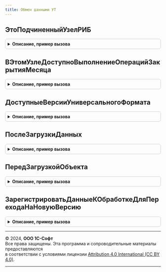 ```yaml
---
title: Обмен данными УТ
---
```



## ЭтоПодчиненныйУзелРИБ
<details style="margin: 1em 0; padding: 0.5em; border: 1px solid #ccc; border-radius: 6px;">

<summary style="font-weight: bold; cursor: pointer;">Описание, пример вызова</summary>

```bsl

// Возвращает Истина, если это подчиненный узел РИБ
//
// Возвращаемое значение:
// 	Булево -
Функция ЭтоПодчиненныйУзелРИБ() Экспорт
```

Пример вызова
```bsl
Результат = ОбменДаннымиУТ.ЭтоПодчиненныйУзелРИБ() 
```
</details>

## ВЭтомУзлеДоступноВыполнениеОперацийЗакрытияМесяца
<details style="margin: 1em 0; padding: 0.5em; border: 1px solid #ccc; border-radius: 6px;">

<summary style="font-weight: bold; cursor: pointer;">Описание, пример вызова</summary>

```bsl

// Возвращает признак доступности выполнения операций по закрытию месяца в текущей ИБ.
//
// Параметры:
//   Отказ - Булево - признак отказа от выполнения операции.
//
// Возвращаемое значение:
//   Булево - Истина, если выполнение операций по закрытию месяца доступно в данной ИБ,
//            Ложь - в противном случае.
//
Функция ВЭтомУзлеДоступноВыполнениеОперацийЗакрытияМесяца(Отказ) Экспорт
```

Пример вызова
```bsl
Результат = ОбменДаннымиУТ.ВЭтомУзлеДоступноВыполнениеОперацийЗакрытияМесяца(Отказ) 
```
</details>

## ДоступныеВерсииУниверсальногоФормата
<details style="margin: 1em 0; padding: 0.5em; border: 1px solid #ccc; border-radius: 6px;">

<summary style="font-weight: bold; cursor: pointer;">Описание, пример вызова</summary>

```bsl

// Определяет перечень доступных версий универсального формата EnterpriseData.
//
// Параметры:
//  ВерсииФормата - Соответствие - Соответствие номера версии формата общему модулю,
//                  в котором находятся обработчики выгрузки/загрузки для данной версии.
//
Процедура ДоступныеВерсииУниверсальногоФормата(ВерсииФормата) Экспорт
```

Пример вызова
```bsl
ОбменДаннымиУТ.ДоступныеВерсииУниверсальногоФормата(ВерсииФормата) 
```
</details>

## ПослеЗагрузкиДанных
<details style="margin: 1em 0; padding: 0.5em; border: 1px solid #ccc; border-radius: 6px;">

<summary style="font-weight: bold; cursor: pointer;">Описание, пример вызова</summary>

```bsl

// Обработчик после загрузки данных.
// Используется в типовых правилах конвертации при обменах и переносах данных.
// Вызывается из соответствующего обработчика событий "После загрузки данных" правил конвертации.
//
// Параметры:
//  Параметры - Структура - структура со свойствами:
//            * ПроверятьНаИспользованиеИмпортныхТоваров - Булево - Если Истина - будет включено использование
//              импортных товаров при необходимости (если в базе есть элементы справочника "Номера ГТД").
//            * ПроверятьНаИспользованиеИмпортныхЗакупок - Булево - Если Истина - будет включено использование
//              импортных закупок (если в базе есть соответствующие операции).
//            * ПроверятьНаИспользованиеКомиссииПриЗакупках - Булево - Если Истина - будет включено использование
//              комиссии при закупках (если в базе есть соответствующие операции).
//            * ПроверятьНаИспользованиеКомиссииПриПродажах - Булево - Если Истина - будет включено использование
//              комиссии при продажах (если в базе есть соответствующие операции).
//            * ПроверятьНаИспользованиеДоговоров - Булево - Если Истина - будет включено использование
//              договоров контрагентов (если в базе есть хотя бы один договор с покупателем).
//            * ПроверятьНаИспользованиеРозничныхПродаж - Булево - Если Истина - будет включено использование
//              розничных продаж (если в базе есть соответствующие операции).
//            * ПроверятьНаИспользованиеПеремещений - Булево - Если Истина - будет включено использование
//              перемещений товаров (если в базе есть соответствующие операции).
//            * ПроверятьНаИспользованиеНесколькихВидовНоменклатуры - Булево - Если Истина - будет включено использование
//              нескольких видов номенклатуры (если видов номенклатуры от 3 и более).
//            * ПроверятьНаИспользованиеАлкогольнойПродукцииВРознице - Булево - Если Истина - будет включено
//              использование розничных продаж алкогольной продукции (если в базе есть виды номенклатуры с.
//              признаком "Алкогольная продукция").
//            * ПроверятьНаИспользованиеОтгрузкиБезПереходаПраваСобственности - Булево - Если Истина - будет включено
//              использование операций отгрузки без перехода права собственности (если в базе есть соответствующие
//              операции.
//
Процедура ПослеЗагрузкиДанных(Параметры) Экспорт
```

Пример вызова
```bsl
ОбменДаннымиУТ.ПослеЗагрузкиДанных(Параметры) 
```
</details>

## ПередЗагрузкойОбъекта
<details style="margin: 1em 0; padding: 0.5em; border: 1px solid #ccc; border-radius: 6px;">

<summary style="font-weight: bold; cursor: pointer;">Описание, пример вызова</summary>

```bsl

// Процедура-обработчик события "ПередЗагрузкойОбъекта" для механизма выгрузки/загрузки данных в сервисе.
//
// Параметры:
//   Контейнер - ОбработкаОбъект.ВыгрузкаЗагрузкаДанныхМенеджерКонтейнера - менеджер
//               контейнера, используемый в процессе загрузки данных.
//   Объект      - КонстантаМенеджерЗначения
//               - СправочникОбъект
//               - ДокументОбъект
//               - БизнесПроцессОбъект
//               - ЗадачаОбъект
//               - ПланСчетовОбъект
//               - ПланОбменаОбъект
//               - ПланВидовХарактеристикОбъект
//               - ПланВидовРасчетаОбъект
//               - РегистрСведенийНаборЗаписей
//               - РегистрНакопленияНаборЗаписей
//               - РегистрБухгалтерииНаборЗаписей
//               - РегистрРасчетаНаборЗаписей
//               - ПоследовательностьНаборЗаписей
//               - ПерерасчетНаборЗаписей - объект данных информационной базы, перед загрузкой которого был вызван обработчик.
//               Значение, переданное в процедуру ПередЗагрузкойОбъекта() в качестве значения параметра
//               Объект может быть модифицировано внутри процедуры обработчика ПередЗагрузкойОбъекта().
//   Артефакты - Массив - дополнительные данные, логически неразрывно связанные
//               с объектом данных, но не являющиеся его частью. Сформированы в экспортируемых процедурах
//               ПередВыгрузкойОбъекта() обработчиков выгрузки данных (см. комментарий к процедуре
//               ПриРегистрацииОбработчиковВыгрузкиДанных(). Каждый артефакт должен являться XDTO-объектом,
//               для типа которого в качестве базового типа используется абстрактный XDTO-тип
//               {HTTP://www.1c.ru/1cFresh/Data/Dump/1.0.2.1}Artefact. Допускается использовать XDTO-пакеты,
//               помимо изначально поставляемых в составе подсистемы ВыгрузкаЗагрузкаДанных.
//   Отказ     - Булево - Если в процедуре ПередЗагрузкойОбъекта() установить значение данного
//               параметра равным Истина - загрузка объекта данных выполняться не будет.
//
Процедура ПередЗагрузкойОбъекта(Контейнер, Объект, Артефакты, Отказ) Экспорт
```

Пример вызова
```bsl
ОбменДаннымиУТ.ПередЗагрузкойОбъекта(Контейнер, Объект, Артефакты, Отказ) 
```
</details>

## ЗарегистрироватьДанныеКОбработкеДляПереходаНаНовуюВерсию
<details style="margin: 1em 0; padding: 0.5em; border: 1px solid #ccc; border-radius: 6px;">

<summary style="font-weight: bold; cursor: pointer;">Описание, пример вызова</summary>

```bsl

// Параметры:
// 	Параметры - см. ОбновлениеИнформационнойБазы.ОсновныеПараметрыОтметкиКОбработке
//
Процедура ЗарегистрироватьДанныеКОбработкеДляПереходаНаНовуюВерсию(Параметры) Экспорт
```

Пример вызова
```bsl
ОбменДаннымиУТ.ЗарегистрироватьДанныеКОбработкеДляПереходаНаНовуюВерсию(Параметры) 
```
</details>

---

© 2024, **ООО 1С-Софт**  
Все права защищены. Эта программа и сопроводительные материалы предоставляются  
в соответствии с условиями лицензии [Attribution 4.0 International (CC BY 4.0)](https://creativecommons.org/licenses/by/4.0/legalcode).

---
